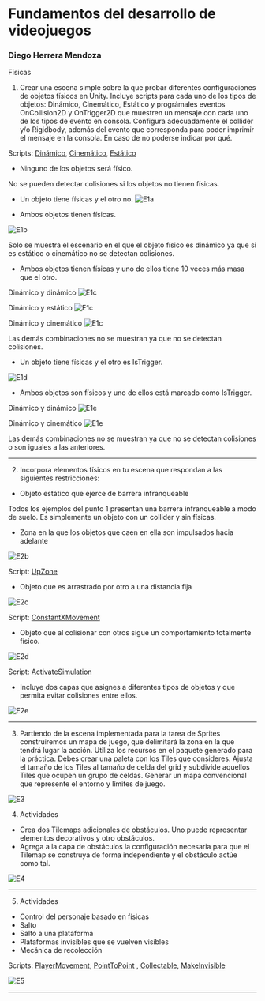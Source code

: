 # Fundamentos del desarrollo de videojuegos
### Diego Herrera Mendoza
Físicas

1. Crear una escena simple sobre la que probar diferentes configuraciones de objetos físicos en Unity. Incluye scripts para cada uno de los tipos de objetos: Dinámico, Cinemático, Estático y prográmales eventos OnCollision2D y OnTrigger2D que muestren un mensaje con cada uno de los tipos de evento en consola. Configura adecuadamente el collider y/o Rigidbody, además del evento que corresponda para poder imprimir el mensaje en la consola. En caso de no poderse indicar por qué.

Scripts: [Dinámico](scripts/DynamicObject.cs), [Cinemático](scripts/KinematicObject.cs), [Estático](scripts/StaticObject.cs)

- Ninguno de los objetos será físico.

No se pueden detectar colisiones si los objetos no tienen físicas.

- Un objeto tiene físicas y el otro no.
![E1a](img/E1-a.png)


- Ambos objetos tienen físicas.

![E1b](img/E1-b-D.png)

Solo se muestra el escenario en el que el objeto físico es dinámico ya que si es estático o cinemático no se detectan colisiones.

- Ambos objetos tienen físicas y uno de ellos tiene 10 veces más masa que el otro.

Dinámico y dinámico
![E1c](img/E1-c-DD.png)

Dinámico y estático
![E1c](img/E1-c-DS.png)

Dinámico y cinemático
![E1c](img/E1-c-DK.png)

Las demás combinaciones no se muestran ya que no se detectan colisiones.

- Un objeto tiene físicas y el otro es IsTrigger.

![E1d](img/E1-e.png)

- Ambos objetos son físicos y uno de ellos está marcado como IsTrigger.

Dinámico y dinámico
![E1e](img/E1-f-DD.gif)

Dinámico y cinemático
![E1e](img/E1-f-DK.gif)

Las demás combinaciones no se muestran ya que no se detectan colisiones o son iguales a las anteriores.

---
2. Incorpora elementos físicos en tu escena que respondan a las siguientes restricciones:

- Objeto estático que ejerce de barrera infranqueable

Todos los ejemplos del punto 1 presentan una barrera infranqueable a modo de suelo. Es simplemente un objeto con un collider y sin físicas.

- Zona en la que los objetos que caen en ella son impulsados hacia adelante

![E2b](img/E2-b.gif)

Script: [UpZone](scripts/UpZone.cs)

- Objeto que es arrastrado por otro a una distancia fija

![E2c](img/E2-c.gif)

Script: [ConstantXMovement](scripts/ConstantXMovement.cs)

- Objeto que al colisionar con otros sigue un comportamiento totalmente físico.

![E2d](img/E2-d.gif)

Script: [ActivateSimulation](scripts/ActivateSimulation.cs)

- Incluye dos capas que asignes a diferentes tipos de objetos y que permita evitar colisiones entre ellos.

![E2e](img/E2-e.png)

---

3. Partiendo de la escena implementada para la tarea de Sprites construiremos un mapa de juego, que delimitará la zona en la que tendrá lugar la acción. Utiliza los recursos en el paquete generado para la práctica. Debes crear una paleta con los Tiles que consideres. Ajusta el tamaño de los Tiles al tamaño de celda del grid y subdivide aquellos Tiles que ocupen un grupo de celdas. Generar un mapa convencional que represente el entorno y límites de juego.

![E3](img/E3.png)

4. Actividades
- Crea dos Tilemaps adicionales de obstáculos. Uno puede representar elementos decorativos y otro obstáculos.
- Agrega a la capa de obstáculos la configuración necesaria para que el Tilemap se construya de forma independiente y el obstáculo actúe como tal.

![E4](img/E4.gif)

---

5. Actividades
- Control del personaje basado en físicas
- Salto
- Salto a una plataforma
- Plataformas invisibles que se vuelven visibles
- Mecánica de recolección

Scripts: [PlayerMovement](scripts/PlayerMovement.cs), [PointToPoint](scripts/PointToPoint.cs) , [Collectable](scripts/Collectable.cs), [MakeInvisible](scripts/MakeInvisible.cs)

![E5](img/E5.gif)

---



